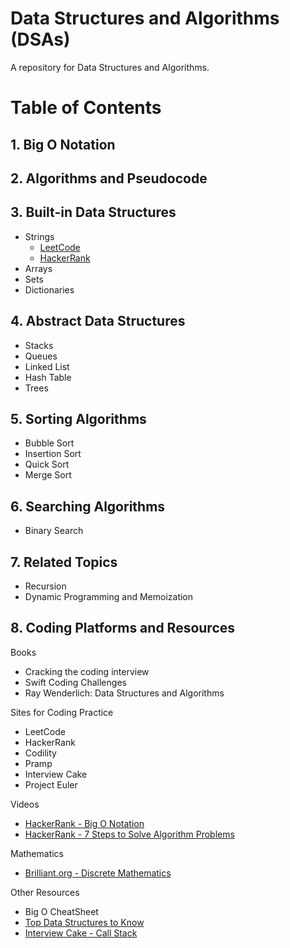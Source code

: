 # Data Structures and Algorithms (DSAs)

A repository for Data Structures and Algorithms. 

# Table of Contents 

## 1. Big O Notation 

## 2. Algorithms and Pseudocode 

## 3. Built-in Data Structures

* Strings 
   * [LeetCode](https://leetcode.com/tag/string/)
   * [HackerRank](https://www.hackerrank.com/domains/algorithms/strings/page/1)
* Arrays 
* Sets
* Dictionaries

## 4. Abstract Data Structures
 <ul>
  <li>Stacks</li>
  <li>Queues</li>
  <li>Linked List</li>
  <li>Hash Table</li>
  <li>Trees</li>
</ul>

## 5. Sorting Algorithms
 <ul>
  <li>Bubble Sort</li>
  <li>Insertion Sort</li>
  <li>Quick Sort</li>
  <li>Merge Sort</li>
</ul>


## 6. Searching Algorithms
 <ul>
  <li>Binary Search</li>
</ul>

## 7. Related Topics 
 <ul>
  <li>Recursion</li>
  <li>Dynamic Programming and Memoization</li>
</ul>

## 8. Coding Platforms and Resources

Books
<ul>
 <li>Cracking the coding interview</li>
 <li>Swift Coding Challenges</li> 
 <li>Ray Wenderlich: Data Structures and Algorithms</li>
</ul> 

Sites for Coding Practice
 <ul>
  <li>LeetCode</li>
  <li>HackerRank</li>
  <li>Codility</li>
  <li>Pramp</li>
  <li>Interview Cake</li>
  <li>Project Euler</li>
</ul>

Videos
 <ul>
 <li><a href="https://www.youtube.com/watch?v=v4cd1O4zkGw&list=LL&index=24&t=15s">HackerRank - Big O Notation</a></li>
 <li><a href="https://www.youtube.com/watch?v=GKgAVjJxh9w&list=LL&index=23">HackerRank - 7 Steps to Solve Algorithm Problems</a></li>
</ul>

Mathematics
 <ul>
 <li><a href="https://brilliant.org/wiki/discrete-mathematics/#:~:text=Discrete%20mathematics%20is%20the%20study,can%20be%20finite%20or%20infinite">Brilliant.org - Discrete Mathematics</a></li>
</ul>

Other Resources 
 <ul>
  <li>Big O CheatSheet</li>
  <li><a href="https://www.freecodecamp.org/news/the-top-data-structures-you-should-know-for-your-next-coding-interview-36af0831f5e3/">Top Data Structures to Know</a></li>
  <li><a href="https://www.interviewcake.com/concept/java/call-stack">Interview Cake - Call Stack</a></li>
</ul>

      
